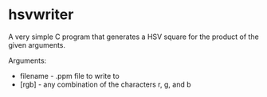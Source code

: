 # hsvwriter
A very simple C program that generates a HSV square for the product of the given arguments.

Arguments:
* filename - .ppm file to write to
* [rgb] - any combination of the characters r, g, and b
